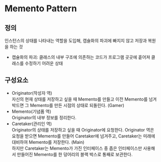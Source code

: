 # Memento Pattern
## 정의
인스턴스의 상태를 나타내는 역할을 도입해, 캡슐화의 파괴에 빠지지 않고 저장과 복원을 하는 것
- 캡슐화의 파괴: 클래스의 내부 구조에 의존하는 코드가 프로그램 곳곳에 흩어져 클래스를 수정하기 어려운 상태

## 구성요소
- Originator(작성자 역)<br>
    자신의 현재 상태를 저장하고 싶을 때 Memento를 만들고 이전 Memento를 넘겨박드면 그 Memento를 만든 시점의 상태로 되돌린다. (Gamer)
- Memento(기념품 역)<br>
  Originator의 내부 정보를 정리한다.
- Caretaker(관리인 역)<br>
  Originator의 상태를 저장하고 싶을 때 Originator에 요청한다. Originator 역은 요청을 받으면 Memento를 만들어 Caretaker에 넘겨주고, Caretaker는 미래에 대비하여 Memento를 저장한다. (Main)<br>
  하지만 Caretaker는 Memento가 가진 인터페이스 중 좁은 인터페이스만 사용해서 만들어진 Memento를 한 덩어리의 블랙 박스로 통째로 보관한다.